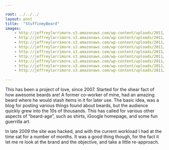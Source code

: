 ```yaml
---

root: ../../../
layout: post
title:  "StuffinmyBeard"
images:
    - http://jeffreylarrimore.s3.amazonaws.com/wp-content/uploads/2011/03/simb_logo-light.jpg
    - http://jeffreylarrimore.s3.amazonaws.com/wp-content/uploads/2011/03/simb_logo-dark.jpg
    - http://jeffreylarrimore.s3.amazonaws.com/wp-content/uploads/2011/03/simb_icons-light.jpg
    - http://jeffreylarrimore.s3.amazonaws.com/wp-content/uploads/2011/03/simb_icons-dark.jpg
    - http://jeffreylarrimore.s3.amazonaws.com/wp-content/uploads/2011/03/simb_colorwaves.jpg
    - http://jeffreylarrimore.s3.amazonaws.com/wp-content/uploads/2011/03/simb_appicon.jpg
    - http://jeffreylarrimore.s3.amazonaws.com/wp-content/uploads/2011/03/simb_7-website-home.jpg
    - http://jeffreylarrimore.s3.amazonaws.com/wp-content/uploads/2011/03/simb_8-website-about.jpg
    - http://jeffreylarrimore.s3.amazonaws.com/wp-content/uploads/2011/03/simb_shirt.jpg
    
---
```


This has been a project of love, since 2007. Started for the shear fact of how awesome beards are! A former co-worker of mine, had an amazing beard where he would stash items in it for later use. The basic idea, was a blog for posting various things found about beards, but the audience quickly grew into the 10s of thousands. This has called for various other aspects of “beard-age”, such as shirts, iGoogle homepage, and some fun guerrilla art.

In late 2009 the site was hacked, and with the current workload I had at the time sat for a number of months. It was a good thing though, for the fact it let me re look at the brand and the objective, and take a little re-approach.